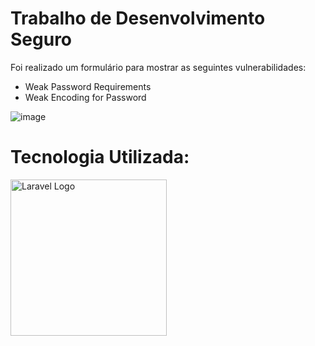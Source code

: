 # Trabalho de Desenvolvimento Seguro

Foi realizado um formulário para mostrar as seguintes vulnerabilidades:
* Weak Password Requirements
* Weak Encoding for Password

![image](https://github.com/user-attachments/assets/a3e579f1-9d7a-46c4-8705-9a736049018b)




# Tecnologia Utilizada:
<p align="left"><a href="https://laravel.com" target="_blank"><img src="https://raw.githubusercontent.com/laravel/art/master/logo-lockup/5%20SVG/2%20CMYK/1%20Full%20Color/laravel-logolockup-cmyk-red.svg" width="250" alt="Laravel Logo"></a></p>


